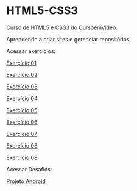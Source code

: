 # HTML5-CSS3
 Curso de HTML5 e CSS3 do CursoemVideo.

 Aprendendo a criar sites e gerenciar repositórios.

Acessar exercícios:

<a href="https://matheusluizsouza.github.io/HTML5-CSS3/Exercícios/ex001/index.html">Exercício 01</a>

<a href="https://matheusluizsouza.github.io/HTML5-CSS3/Exercícios/ex002/index.html">Exercício 02</a>

<a href="https://matheusluizsouza.github.io/HTML5-CSS3/Exercícios/ex003/index.html">Exercício 03</a>

<a href="https://matheusluizsouza.github.io/HTML5-CSS3/Exercícios/ex004/index.html">Exercício 04</a>

<a href="https://matheusluizsouza.github.io/HTML5-CSS3/Exercícios/ex008b/index.html">Exercício 05</a>

<a href="https://matheusluizsouza.github.io/HTML5-CSS3/Exercícios/ex006/index.html">Exercício 06</a>

<a href="https://matheusluizsouza.github.io/HTML5-CSS3/Exercícios/ex007/index.html">Exercício 07</a>

<a href="https://matheusluizsouza.github.io/HTML5-CSS3/Exercícios/ex008/index.html">Exercício 08</a>

<a href="https://matheusluizsouza.github.io/HTML5-CSS3/Exercícios/ex009/index.html">Exercício 08</a>


Acessar Desafios:

<a href="https://matheusluizsouza.github.io/projeto-android/">Projeto Android</a>